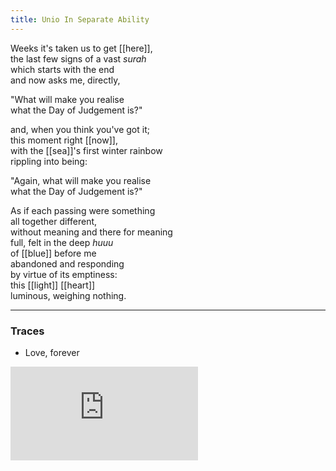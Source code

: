 ```yaml
---
title: Unio In Separate Ability
---
```


Weeks it's taken us to get [[here]],  
the last few signs of a vast _surah_  
which starts with the end  
and now asks me, directly,  
  
"What will make you realise   
what the Day of Judgement is?"  
  
and, when you think you've got it;  
this moment right [[now]],  
with the [[sea]]'s first winter rainbow  
rippling into being:  
  
"Again, what will make you realise  
what the Day of Judgement is?"   
  
As if each passing were something  
all together different,  
without meaning and there for meaning   
full, felt in the deep _huuu_   
of [[blue]] before me  
abandoned and responding  
by virtue of its emptiness:  
this [[light]] [[heart]]  
luminous, weighing nothing.  

---

### Traces

* Love, forever

<iframe class="video" src="https://www.youtube-nocookie.com/embed/_0xQDCfY8TI" frameborder="0" allow="accelerometer; autoplay; encrypted-media; gyroscope; picture-in-picture" allowfullscreen></iframe>

